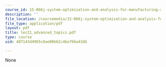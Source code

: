 ```yaml
---
course_id: 15-066j-system-optimization-and-analysis-for-manufacturing-summer-2003
description: ''
file_location: /coursemedia/15-066j-system-optimization-and-analysis-for-manufacturing-summer-2003/407143d4965c8ae08b62c4be766a43db_lec21_advanced_topics.pdf
file_type: application/pdf
layout: pdf
title: lec21_advanced_topics.pdf
type: course
uid: 407143d4965c8ae08b62c4be766a43db

---
```

None